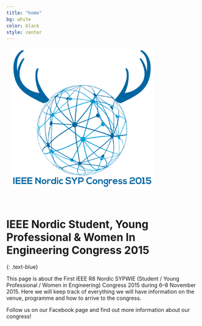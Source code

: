 ```yaml
---
title: "home"
bg: white
color: black
style: center
---
```



<span style="font-size:150px;">
  <img src="img/congress_logo.png" width="75%" style="padding:0 10px;">
</span>

# IEEE Nordic Student, Young Professional & Women In Engineering Congress 2015
{: .text-blue}


This page is about the First IEEE R8 Nordic SYPWIE (Student / Young Professional / Women in Engineering) Congress 
2015 during 6–8 November 2015. Here we will keep track of everything we will have information on the venue, 
programme and how to arrive to the congress.

Follow us on our Facebook page and find out more information about our congress! 

<div class="subtle">
  <span class="fa-stack" style="font-size:50px;"><a href="https://www.facebook.com/NordicSYP15">
  <i class="fa fa-circle fa-stack-2x" style="color: #0E1E60"></i>
  <i class="fa 
  fa-facebook fa-stack-1x"  style="color: #fff;"></i></a></span>
  <span class="fa-stack" style="font-size:50px;"><a href="https://twitter.com/NordicSYP15">
  <i class="fa fa-circle fa-stack-2x" style="color: #49a7e9"></i>
  <i class="fa 
  fa-twitter fa-stack-1x" style="color: #fff;"></i></a></span>
  <span class="fa-stack" style="font-size:50px;"><a href="mailto:nordicsyp15@gmail.com">
  <i class="fa fa-circle fa-stack-2x" style="color: #9bcf2f"></i>
  <i class="fa fa-envelope fa-stack-1x" style="color: #fff;"></i></a></span>
</div>
